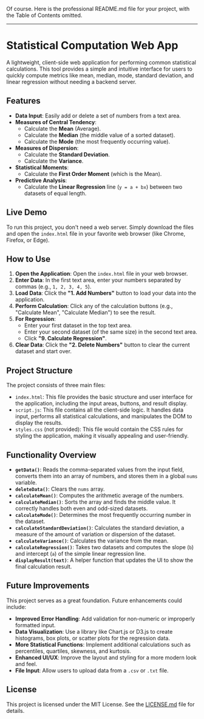 Of course. Here is the professional README.md file for your project, with the Table of Contents omitted.

---

# Statistical Computation Web App

A lightweight, client-side web application for performing common statistical calculations. This tool provides a simple and intuitive interface for users to quickly compute metrics like mean, median, mode, standard deviation, and linear regression without needing a backend server.

## Features

-   **Data Input**: Easily add or delete a set of numbers from a text area.
-   **Measures of Central Tendency**:
    -   Calculate the **Mean** (Average).
    -   Calculate the **Median** (the middle value of a sorted dataset).
    -   Calculate the **Mode** (the most frequently occurring value).
-   **Measures of Dispersion**:
    -   Calculate the **Standard Deviation**.
    -   Calculate the **Variance**.
-   **Statistical Moments**:
    -   Calculate the **First Order Moment** (which is the Mean).
-   **Predictive Analysis**:
    -   Calculate the **Linear Regression** line (`y = a + bx`) between two datasets of equal length.

## Live Demo

To run this project, you don't need a web server. Simply download the files and open the `index.html` file in your favorite web browser (like Chrome, Firefox, or Edge).



## How to Use

1.  **Open the Application**: Open the `index.html` file in your web browser.
2.  **Enter Data**: In the first text area, enter your numbers separated by commas (e.g., `1, 2, 3, 4, 5`).
3.  **Load Data**: Click the **"1. Add Numbers"** button to load your data into the application.
4.  **Perform Calculation**: Click any of the calculation buttons (e.g., "Calculate Mean", "Calculate Median") to see the result.
5.  **For Regression**:
    -   Enter your first dataset in the top text area.
    -   Enter your second dataset (of the same size) in the second text area.
    -   Click **"9. Calculate Regression"**.
6.  **Clear Data**: Click the **"2. Delete Numbers"** button to clear the current dataset and start over.

## Project Structure

The project consists of three main files:

-   `index.html`: This file provides the basic structure and user interface for the application, including the input areas, buttons, and result display.
-   `script.js`: This file contains all the client-side logic. It handles data input, performs all statistical calculations, and manipulates the DOM to display the results.
-   `styles.css` (not provided): This file would contain the CSS rules for styling the application, making it visually appealing and user-friendly.

## Functionality Overview

-   **`getData()`**: Reads the comma-separated values from the input field, converts them into an array of numbers, and stores them in a global `nums` variable.
-   **`deleteData()`**: Clears the `nums` array.
-   **`calculateMean()`**: Computes the arithmetic average of the numbers.
-   **`calculateMedian()`**: Sorts the array and finds the middle value. It correctly handles both even and odd-sized datasets.
-   **`calculateMode()`**: Determines the most frequently occurring number in the dataset.
-   **`calculateStandardDeviation()`**: Calculates the standard deviation, a measure of the amount of variation or dispersion of the dataset.
-   **`calculateVariance()`**: Calculates the variance from the mean.
-   **`calculateRegression()`**: Takes two datasets and computes the slope (`b`) and intercept (`a`) of the simple linear regression line.
-   **`displayResult(text)`**: A helper function that updates the UI to show the final calculation result.

## Future Improvements

This project serves as a great foundation. Future enhancements could include:

-   **Improved Error Handling**: Add validation for non-numeric or improperly formatted input.
-   **Data Visualization**: Use a library like Chart.js or D3.js to create histograms, box plots, or scatter plots for the regression data.
-   **More Statistical Functions**: Implement additional calculations such as percentiles, quartiles, skewness, and kurtosis.
-   **Enhanced UI/UX**: Improve the layout and styling for a more modern look and feel.
-   **File Input**: Allow users to upload data from a `.csv` or `.txt` file.

## License

This project is licensed under the MIT License. See the [LICENSE.md](LICENSE.md) file for details.
